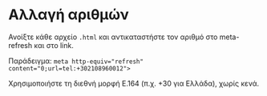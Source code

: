 # Αλλαγή αριθμών
Ανοίξτε κάθε αρχείο `.html` και αντικαταστήστε τον αριθμό στο meta-refresh και στο <a> link.

Παράδειγμα:
`meta http-equiv="refresh" content="0;url=tel:+302108960012">`

Χρησιμοποιήστε τη διεθνή μορφή E.164 (π.χ. +30 για Ελλάδα), χωρίς κενά.

